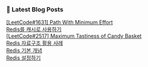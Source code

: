 

### 📕 Latest Blog Posts   

<a href ="https://gilbert9172.tistory.com/155"> [LeetCode#1631] Path With Minimum Effort </a> <br><a href ="https://gilbert9172.tistory.com/154"> Redis를 캐시로 사용하기 </a> <br><a href ="https://gilbert9172.tistory.com/153"> [LeetCode#2517] Maximum Tastiness of Candy Basket </a> <br><a href ="https://gilbert9172.tistory.com/151"> Redis 자료구조 활용 사례 </a> <br><a href ="https://gilbert9172.tistory.com/150"> Redis 기본 개념 </a> <br><a href ="https://gilbert9172.tistory.com/149"> Redis 설정하기 </a> <br>